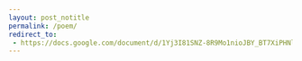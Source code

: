 ```yaml
---
layout: post_notitle
permalink: /poem/
redirect_to:
 - https://docs.google.com/document/d/1Yj3I81SNZ-8R9Mo1nioJBY_BT7XiPHNlCiG6hGbzt38/edit?ts=5fdbb573
---
```

